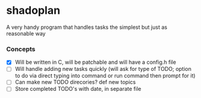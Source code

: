 # shadoplan
A very handy program that handles tasks the simplest but just as reasonable way

### Concepts
* [X] Will be written in C, will be patchable and will have a config.h file
* [ ] Will handle adding new tasks quickly (will ask for type of TODO; option to do via direct typing into command or run command then prompt for it)
* [ ] Can make new TODO direcories? def new topics
* [ ] Store completed TODO's with date, in separate file

